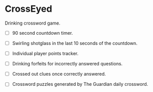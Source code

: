 CrossEyed
=========

Drinking crossword game.

- [ ] 90 second countdown timer.
- [ ] Swirling shotglass in the last 10 seconds of the countdown.
- [ ] Individual player points tracker.
- [ ] Drinking forfeits for incorrectly answered questions.
- [ ] Crossed out clues once correctly answered.
- [ ] Crossword puzzles generated by The Guardian daily crossword.

